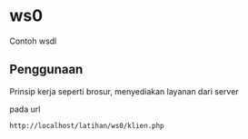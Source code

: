 # ws0
Contoh wsdl

## Penggunaan
Prinsip kerja seperti brosur, menyediakan layanan dari server

pada url

`http://localhost/latihan/ws0/klien.php`
